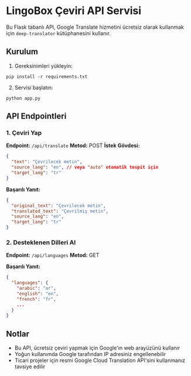 # LingoBox Çeviri API Servisi

Bu Flask tabanlı API, Google Translate hizmetini ücretsiz olarak kullanmak için `deep-translator` kütüphanesini kullanır.

## Kurulum

1. Gereksinimleri yükleyin:
```
pip install -r requirements.txt
```

2. Servisi başlatın:
```
python app.py
```

## API Endpointleri

### 1. Çeviri Yap

**Endpoint:** `/api/translate`
**Metod:** POST
**İstek Gövdesi:**
```json
{
  "text": "Çevrilecek metin",
  "source_lang": "en", // veya "auto" otomatik tespit için
  "target_lang": "tr"
}
```

**Başarılı Yanıt:**
```json
{
  "original_text": "Çevrilecek metin",
  "translated_text": "Çevrilmiş metin",
  "source_lang": "en",
  "target_lang": "tr"
}
```

### 2. Desteklenen Dilleri Al

**Endpoint:** `/api/languages`
**Metod:** GET

**Başarılı Yanıt:**
```json
{
  "languages": {
    "arabic": "ar",
    "english": "en",
    "french": "fr",
    ...
  }
}
```

## Notlar

- Bu API, ücretsiz çeviri yapmak için Google'ın web arayüzünü kullanır
- Yoğun kullanımda Google tarafından IP adresiniz engellenebilir
- Ticari projeler için resmi Google Cloud Translation API'sini kullanmanız tavsiye edilir 